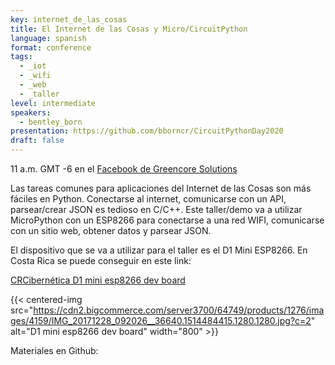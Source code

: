 ```yaml
---
key: internet_de_las_cosas
title: El Internet de las Cosas y Micro/CircuitPython
language: spanish
format: conference
tags:
  - _iot
  - _wifi
  - _web
  - _taller
level: intermediate
speakers:
  - bentley_born
presentation: https://github.com/bborncr/CircuitPythonDay2020
draft: false
---
```

11 a.m. GMT -6 en el [Facebook de Greencore Solutions](https://www.facebook.com/GreencoreSolutions/live)

Las tareas comunes para aplicaciones del Internet de las Cosas son más fáciles en Python. Conectarse al internet, comunicarse con un API, parsear/crear JSON es tedioso en C/C++. Este taller/demo va a utilizar MicroPython con un ESP8266 para conectarse a una red WIFI, comunicarse con un sitio web, obtener datos y parsear JSON.

El dispositivo que se va a utilizar para el taller es el D1 Mini ESP8266. En Costa Rica se puede conseguir en este link:

[CRCibernética D1 mini esp8266 dev board](https://www.crcibernetica.com/d1-mini-esp8266-development-board/)

{{< centered-img src="https://cdn2.bigcommerce.com/server3700/64749/products/1276/images/4159/IMG_20171228_092026__36640.1514484415.1280.1280.jpg?c=2" alt="D1 mini esp8266 dev board" width="800" >}}

Materiales en Github:


